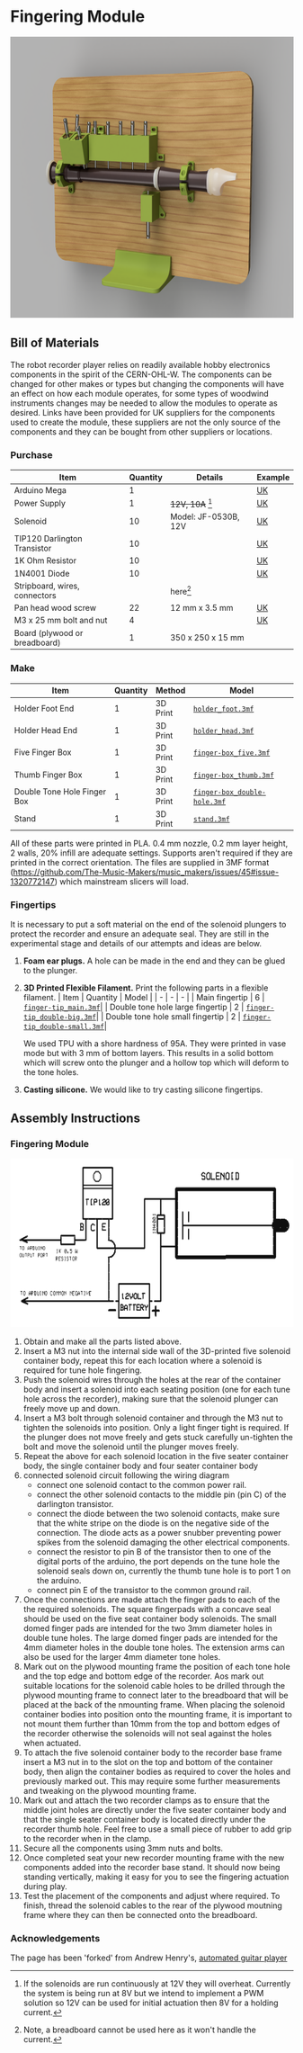 
# Fingering Module


<p float="left">
  <img src="../../Documents/fingering_module_assembly_overview_with_frame.png" height="500" />
</p>

## Bill of Materials

The robot recorder player relies on readily available hobby electronics components in the spirit of the CERN-OHL-W. The components can be changed for other makes or types but changing the components will have an effect on how each module operates, for some types of woodwind instruments changes may be needed to allow the modules to operate as desired. Links have been provided for UK suppliers for the components used to create the module, these suppliers are not the only source of the components and they can be bought from other suppliers or locations.

### Purchase
| Item | Quantity | Details | Example |
| - | - | - | - |
| Arduino Mega | 1 | | [UK](https://www.amazon.co.uk/ELEGOO-Controller-ATmega2560-ATMEGA16U2-Compatible/dp/B06XKMZ3T9/)|
| Power Supply | 1 | ~~12V, 10A~~ [^voltage] | [UK](https://www.amazon.co.uk/SHNITPWR-100V-240V-Converter-Transformer-5-5x2-5mm/dp/B08BJRN5SX/)|
| Solenoid | 10 | Model: JF-0530B, 12V | [UK](https://www.amazon.co.uk/Rtengtunn-JF-0530B-Push-Pull-Gangbei-0530B-Electromagnet/dp/B08291L2XL/)|
| TIP120 Darlington Transistor | 10 | | [UK](https://www.amazon.co.uk/BOJACK-Epitaxial-Transistor-Darlington-Transistors/dp/B08D8SJPCG/ref=sr_1_4?dchild=1&keywords=TIP120+Darlington+Transistor&qid=1614263478&sr=8-4)|
| 1K Ohm Resistor | 10 | | [UK](https://www.amazon.co.uk/sourcing-map-Metal-Resistors-Tolerances/dp/B07LGM23Y4/ref=sr_1_10?dchild=1&keywords=1K+Ohm+Resistor&qid=1614263525&sr=8-10)|
| 1N4001 Diode | 10 | | [UK](https://www.amazon.co.uk/ExcLent-100Pcs-1N4001-50V-Diode/dp/B07J3ZT55G/ref=sr_1_8?dchild=1&keywords=1N4001+Diode&qid=1614263550&sr=8-8)|
| Stripboard, wires, connectors | | here[^breadboard]| |
| Pan head wood screw | 22 | 12 mm x 3.5 mm | [UK](https://www.toolstation.com/self-tapping-pan-head-pozi-screw/p74035) |
| M3 x 25 mm bolt and nut | 4 | | [UK](https://www.amazon.co.uk/Screw-Bolts-Stainless-Steel-340pcs/dp/B08RRW6B3H/ref=sr_1_12?dchild=1&keywords=M3+nut+and+bolt&qid=1614263398&sr=8-12)|
| Board (plywood or breadboard) | 1 | 350 x 250 x 15 mm | |

[^voltage]: If the solenoids are run continuously at 12V they will overheat. Currently the system is being run at 8V but we intend to implement a PWM solution so 12V can be used for initial actuation then 8V for a holding current.

[^breadboard]: Note, a breadboard cannot be used here as it won't handle the current.

### Make
| Item | Quantity | Method | Model |
| - | - | - | - |
| Holder Foot End | 1 | 3D Print | [`holder_foot.3mf`](holder_foot.3mf) |
| Holder Head End | 1 | 3D Print | [`holder_head.3mf`](holder_head.3mf) |
| Five Finger Box | 1 | 3D Print | [`finger-box_five.3mf`](finger-box_five.3mf) |
| Thumb Finger Box | 1 | 3D Print | [`finger-box_thumb.3mf`](finger-box_thumb.3mf) |
| Double Tone Hole Finger Box | 1 | 3D Print | [`finger-box_double-hole.3mf`](finger-box_double-hole.3mf) |
| Stand | 1 | 3D Print | [`stand.3mf`](stand.3mf) |

All of these parts were printed in PLA. 0.4 mm nozzle, 0.2 mm layer height, 2 walls, 20% infill are adequate settings. Supports aren't required if they are printed in the correct orientation. The files are supplied in 3MF format (https://github.com/The-Music-Makers/music_makers/issues/45#issue-1320772147) which mainstream slicers will load.

### Fingertips
It is necessary to put a soft material on the end of the solenoid plungers to protect the recorder and ensure an adequate seal. They are still in the experimental stage and details of our attempts and ideas are below.

1. **Foam ear plugs.** A hole can be made in the end and they can be glued to the plunger.
2. **3D Printed Flexible Filament.** Print the following parts in a flexible filament.
    | Item | Quantity | Model |
    | - | - | - |
    | Main fingertip | 6 | [`finger-tip_main.3mf`](finger-tip_main.3mf)|
    | Double tone hole large fingertip | 2 | [`finger-tip_double-big.3mf`](finger-tip_double-big.3mf)|
    | Double tone hole small fingertip | 2 | [`finger-tip_double-small.3mf`](finger-tip_double-small.3mf)|

    We used TPU with a shore hardness of 95A. They were printed in vase mode but with 3 mm of bottom layers. This results in a solid bottom which will screw onto the plunger and a hollow top which will deform to the tone holes.
3. **Casting silicone.** We would like to try casting silicone fingertips.


## Assembly Instructions

### Fingering Module
<p float="left">
  <img src="../../Documents/singleSolenoidWiringDiagram.PNG" height="300" />
</p>

1. Obtain and make all the parts listed above.
2. Insert a M3 nut into the internal side wall of the 3D-printed five solenoid container body, repeat this for each
location where a solenoid is required for tune hole fingering. 
3. Push the solenoid wires through the holes at the rear of the container body and insert a solenoid into each seating position (one for each tune hole across the recorder), making sure that the solenoid plunger can freely move up and down. 
4. Insert a M3 bolt through solenoid container and through the M3 nut to tighten the solenoids into position. Only a light finger tight is required. If the plunger does not move freely and gets stuck carefully un-tighten the bolt and move the solenoid until the plunger moves freely.
5. Repeat the above for each solenoid location in the five seater container body, the single container body and four seater container body
6. connected solenoid circuit following the wiring diagram 
    -   connect one solenoid contact to the common power rail.
    -   connect the other solenoid contacts to the middle pin (pin C) of the darlington transistor.
    -   connect the diode between the two solenoid contacts, make sure that the
white stripe on the diode is on the negative side of the connection. The
diode acts as a power snubber preventing power spikes from the solenoid
damaging the other electrical components.
    -   connect the resistor to pin B of the transistor then to one of the digital
ports of the arduino, the port depends on the tune hole the solenoid seals
down on, currently the thumb tune hole is to port 1 on the arduino.
    -   connect pin E of the transistor to the common ground rail.
7. Once the connections are made attach the finger pads to each of the the required solenoids. The square fingerpads with a concave seal should be used on the five seat container body solenoids. The small domed finger pads are intended for the two 3mm diameter holes in double tune holes. The large domed finger pads are intended for the 4mm diameter holes in the double tone holes. The extension arms can also be used for the larger 4mm diameter tone holes. 
8. Mark out on the plywood mounting frame the position of each tone hole and the top edge and bottom edge of the recorder. Aos mark out suitable locations for the solenoid cable holes to be drilled through the plywood mounting frame to connect later to the breadboard that will be placed at the back of the nmounting frame. When placing the solenoid container bodies into position onto the mounting frame, it is important to not mount them further than 10mm from the top and bottom edges of the recorder otherwise the solenoids will not seal against the holes when actuated. 
8. To attach the five solenoid container body to the recorder base frame insert a M3 nut in to the slot on the top and bottom of the container body, then align the container bodies as required to cover the holes and previously marked out. This may require some further measurements and tweaking on the plywood mounting frame.  
9. Mark out and attach the two recorder clamps as to ensure that the middle joint holes are directly under the five seater container body and that the single seater container body is located directly under the recorder thumb hole. Feel free to use a small piece of rubber to add grip to the recorder when in the clamp.
10. Secure all the components using 3mm nuts and bolts. 
11. Once completed seat your new recorder mounting frame with the new components added into the recorder base stand. It should now being standing vertically, making it easy for you to see the fingering actuation during play.
12. Test the placement of the components and adjust where required. To finish, thread the solenoid cables to the rear of the plywood moutning frame where they can then be connected onto the breadboard. 


### Acknowledgements
The page has been 'forked' from Andrew Henry's, <a href="https://gitlab.com/Andrew_Henry/automated-guitar">automated guitar player</a>


